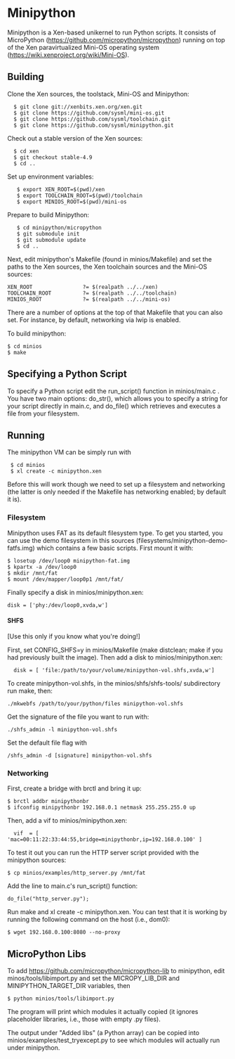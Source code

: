 # Minipython

Minipython is a Xen-based unikernel to run Python scripts. It consists of MicroPython (https://github.com/micropython/micropython) running on top of the Xen paravirtualized Mini-OS operating system (https://wiki.xenproject.org/wiki/Mini-OS).

## Building

Clone the Xen sources, the toolstack, Mini-OS and Minipython:

      $ git clone git://xenbits.xen.org/xen.git
      $ git clone https://github.com/sysml/mini-os.git
      $ git clone https://github.com/sysml/toolchain.git
      $ git clone https://github.com/sysml/minipython.git

Check out a stable version of the Xen sources:

      $ cd xen
      $ git checkout stable-4.9
      $ cd ..

Set up environment variables:

       $ export XEN_ROOT=$(pwd)/xen
       $ export TOOLCHAIN_ROOT=$(pwd)/toolchain
       $ export MINIOS_ROOT=$(pwd)/mini-os

Prepare to build Minipython:

       $ cd minipython/micropython
       $ git submodule init
       $ git submodule update
       $ cd ..

Next, edit minipython's Makefile (found in minios/Makefile) and set the paths to the Xen sources, the Xen toolchain sources and the Mini-OS sources:

    XEN_ROOT                ?= $(realpath ../../xen)
    TOOLCHAIN_ROOT          ?= $(realpath ../../toolchain)
    MINIOS_ROOT             ?= $(realpath ../../mini-os)

There are a number of options at the top of that Makefile that you can also set. For instance, by default, networking via lwip is enabled.

To build minipython:

    $ cd minios
    $ make

## Specifying a Python Script

To specify a Python script edit the run_script() function in minios/main.c . You have two main options: do\_str(), which allows you to specify a string for your script directly in main.c, and do_file() which retrieves and executes a file from your filesystem.

## Running

The minipython VM can be simply run with

     $ cd minios
     $ xl create -c minipython.xen
	
Before this will work though we need to set up a filesystem and networking (the latter is only needed if the Makefile has networking enabled; by default it is). 

### Filesystem

Minipython uses FAT as its default filesystem type. To get you started, you can use the demo filesystem in this sources (filesystems/minipython-demo-fatfs.img) which contains a few basic scripts. First mount it with:

	$ losetup /dev/loop0 minipython-fat.img
	$ kpartx -a /dev/loop0
	$ mkdir /mnt/fat
	$ mount /dev/mapper/loop0p1 /mnt/fat/

Finally specify a disk in minios/minipython.xen:


	disk = ['phy:/dev/loop0,xvda,w']


#### SHFS

[Use this only if you know what you're doing!]

First, set CONFIG_SHFS=y in minios/Makefile (make distclean; make if you had previously built the image). Then add a disk to minios/minipython.xen:

      disk = [ 'file:/path/to/your/volume/minipython-vol.shfs,xvda,w']

To create minipython-vol.shfs, in the minios/shfs/shfs-tools/ subdirectory run make, then:

    ./mkwebfs /path/to/your/python/files minipython-vol.shfs

Get the signature of the file you want to run with:

    ./shfs_admin -l minipython-vol.shfs

Set the default file flag with

    /shfs_admin -d [signature] minipython-vol.shfs



### Networking

First, create a bridge with brctl and bring it up:

	$ brctl addbr minipythonbr
	$ ifconfig minipythonbr 192.168.0.1 netmask 255.255.255.0 up

Then, add a vif to minios/minipython.xen: 

      vif  = [ 'mac=00:11:22:33:44:55,bridge=minipythonbr,ip=192.168.0.100' ]

To test it out you can run the HTTP server script provided with the minipython sources:

	$ cp minios/examples/http_server.py /mnt/fat

Add the line to main.c's run_script() function:

	do_file("http_server.py");
	
Run make and xl create -c minipython.xen. You can test that it is working by running the following command on the host (i.e., dom0):

	$ wget 192.168.0.100:8080 --no-proxy

## MicroPython Libs

To add https://github.com/micropython/micropython-lib to minipython, edit
minos/tools/libimport.py and set the MICROPY\_LIB\_DIR and MINIPYTHON\_TARGET\_DIR
variables, then

    $ python minios/tools/libimport.py

The program will print which modules it actually copied (it ignores
placeholder libraries, i.e., those with empty .py files). 

The output under "Added libs" (a Python array) can be copied into minios/examples/test_tryexcept.py to see which modules will actually run under minipython.